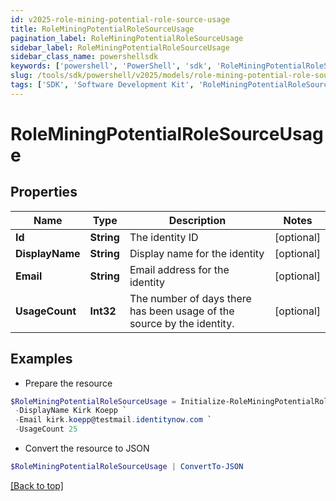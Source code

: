 ```yaml
---
id: v2025-role-mining-potential-role-source-usage
title: RoleMiningPotentialRoleSourceUsage
pagination_label: RoleMiningPotentialRoleSourceUsage
sidebar_label: RoleMiningPotentialRoleSourceUsage
sidebar_class_name: powershellsdk
keywords: ['powershell', 'PowerShell', 'sdk', 'RoleMiningPotentialRoleSourceUsage', 'V2025RoleMiningPotentialRoleSourceUsage'] 
slug: /tools/sdk/powershell/v2025/models/role-mining-potential-role-source-usage
tags: ['SDK', 'Software Development Kit', 'RoleMiningPotentialRoleSourceUsage', 'V2025RoleMiningPotentialRoleSourceUsage']
---
```



# RoleMiningPotentialRoleSourceUsage

## Properties

Name | Type | Description | Notes
------------ | ------------- | ------------- | -------------
**Id** | **String** | The identity ID | [optional] 
**DisplayName** | **String** | Display name for the identity | [optional] 
**Email** | **String** | Email address for the identity | [optional] 
**UsageCount** | **Int32** | The number of days there has been usage of the source by the identity. | [optional] 

## Examples

- Prepare the resource
```powershell
$RoleMiningPotentialRoleSourceUsage = Initialize-RoleMiningPotentialRoleSourceUsage  -Id 2c918089762475180176267f894b54dc `
 -DisplayName Kirk Koepp `
 -Email kirk.koepp@testmail.identitynow.com `
 -UsageCount 25
```

- Convert the resource to JSON
```powershell
$RoleMiningPotentialRoleSourceUsage | ConvertTo-JSON
```


[[Back to top]](#) 

